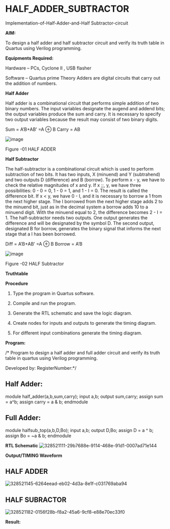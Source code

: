 # HALF_ADDER_SUBTRACTOR

Implementation-of-Half-Adder-and-Half Subtractor-circuit

**AIM:**

To design a half adder and half subtractor circuit and verify its truth table in Quartus using Verilog programming.

**Equipments Required:**

Hardware – PCs, Cyclone II , USB flasher 

Software – Quartus prime Theory Adders are digital circuits that carry out the addition of numbers.

**Half Adder**

Half adder is a combinational circuit that performs simple addition of two binary numbers. The input variables designate the augend and addend bits; the output variables produce the sum and carry. It is necessary to specify two output variables because the result may consist of two binary digits.

Sum = A’B+AB’ =A ⊕ B Carry = AB

![image](https://github.com/naavaneetha/HALF_ADDER_SUBTRACTOR/assets/154305477/bd4a0b2c-cdbc-4184-ab08-81578f121e1f)

Figure -01 HALF ADDER

**Half Subtractor**

The half-subtractor is a combinational circuit which is used to perform subtraction of two bits. It has two inputs, X (minuend) and Y (subtrahend) and two outputs D (difference) and B (borrow). To perform x - y, we have to check the relative magnitudes of x and y. If x ;;, y, we have three possibilities: 0 - 0 = 0, 1 - 0 = 1, and 1 - I = 0. The result is called the difference bit. If x < y, we have 0 - I, and it is necessary to borrow a 1 from the next higher stage. The I borrowed from the next higher stage adds 2 to the minuend bit, just as in the decimal system a borrow adds 10 to a minuend digit. With the minuend equal to 2, the difference becomes 2 - I = 1. The half-subtractor needs two outputs. One output generates the difference and will be designated by the symbol D. The second output, designated B for borrow, generates the binary signal that informs the next stage that a I has been borrowed. 

Diff = A’B+AB’ =A ⊕ B
Borrow = A’B

 ![image](https://github.com/naavaneetha/HALF_ADDER_SUBTRACTOR/assets/154305477/d76b099c-513f-4e7c-843a-e2fd028a531a)

Figure -02 HALF Subtractor

**Truthtable**

**Procedure**

1.	Type the program in Quartus software.

2.	Compile and run the program.

3.	Generate the RTL schematic and save the logic diagram.

4.	Create nodes for inputs and outputs to generate the timing diagram.

5.	For different input combinations generate the timing diagram.


**Program:**

/* Program to design a half adder and full adder circuit and verify its truth table in quartus using Verilog programming.

Developed by: RegisterNumber:*/
## Half Adder:
module half_adder(a,b,sum,carry);
input a,b;
output sum,carry; 
assign sum = a^b;
assign carry = a & b;
endmodule
## Full Adder:
module halfsub_top(a,b,D,Bo);
input a,b;
output D,Bo; 
assign D = a ^ b;
assign Bo = ~a & b;
endmodule

**RTL Schematic**
![328521111-29b7688e-9114-468e-91d1-0007ad71e144](https://github.com/jabezs2005/HALF_ADDER_SUBTRACTOR/assets/147473463/2435b111-633b-4a83-b325-0dd65d503280)

**Output/TIMING Waveform**
## HALF ADDER
![328521145-6264eead-eb02-4d3a-8e1f-c031769aba94](https://github.com/jabezs2005/HALF_ADDER_SUBTRACTOR/assets/147473463/43c6df3a-5cc0-4c02-a6ae-26724f242388)
## HALF SUBRACTOR
![328521182-0156f28b-f8a2-45a6-9cf8-e88e70ec33f0](https://github.com/jabezs2005/HALF_ADDER_SUBTRACTOR/assets/147473463/73781b3f-31f1-4bcd-89f5-1ebf882e65a8)

**Result:**
